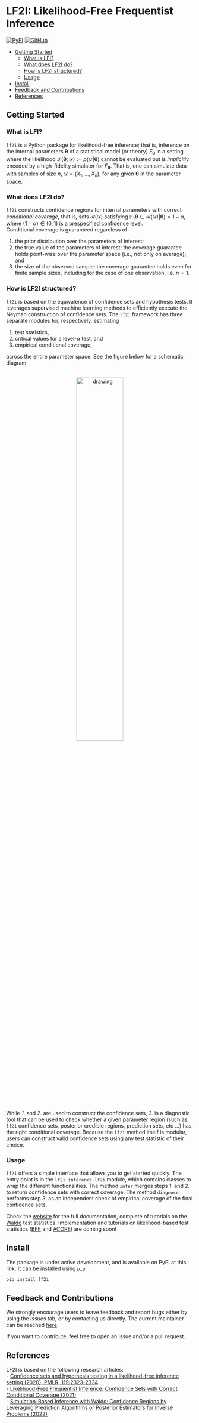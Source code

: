 # LF2I: Likelihood-Free Frequentist Inference

[![PyPI](https://img.shields.io/pypi/v/lf2i)](https://pypi.org/project/lf2i/)
[![GitHub](https://img.shields.io/github/license/lee-group-cmu/lf2i)](./LICENSE.txt)

<!--- - [LF2I: Likelihood-Free Frequentist Inference](#lf2i-likelihood-free-frequentist-inference)---> 
  - [Getting Started](#getting-started)
    - [What is LFI?](#what-is-lfi)
    - [What does LF2I do?](#what-does-lf2i-do)
    - [How is LF2I structured?](#how-is-lf2i-structured)
    - [Usage](#usage)
  - [Install](#install)
  - [Feedback and Contributions](#feedback-and-contributions)
  - [References](#references)

## Getting Started

### What is LFI?
`lf2i` is a Python package for likelihood-free inference; that is, inference on the internal parameters $\boldsymbol{\theta}$ of a statistical model (or theory) $F_{\boldsymbol{\theta}}$ in a setting where the likelihood $\mathcal{L}(\boldsymbol{\theta}; \mathcal{D}):=p(\mathcal{D}|\boldsymbol{\theta})$ cannot be evaluated but is *implicitly* encoded by a high-fidelity simulator for $F_{\boldsymbol{\theta}}$. That is, one can simulate data with samples of size $n$, $\mathcal{D}=(X_1, \dots, X_n)$,  for any given $\boldsymbol{\theta}$ in the parameter space.

### What does LF2I do?
`lf2i` constructs confidence regions for internal parameters with correct *conditional coverage*, that is, sets $\mathcal{R}(\mathcal{D})$ satisfying $\mathbb{P}({\boldsymbol{\theta}} \in \mathcal{R}(\mathcal{D}) | {\boldsymbol{\theta}}) = 1 - \alpha$, where $(1 − \alpha) \in (0, 1)$ is a prespecified confidence level.\
Conditional coverage is guaranteed regardless of
1. the prior distribution over the parameters of interest;
2. the true value of the parameters of interest: the coverage guarantee holds point-wise over the parameter space (i.e., not only on average); and
3. the size of the observed sample: the coverage guarantee holds even for finite sample sizes, including for the case of one observation, i.e. $n=1$.

### How is LF2I structured?
`lf2i` is based on the equivalence of confidence sets and hypothesis tests. It leverages supervised machine learning methods to efficiently execute the Neyman construction of confidence sets. The `lf2i` framework has three separate modules for, respectively, estimating 
1. test statistics,
2. critical values for a level$\text{-}\alpha$ test, and
3. empirical conditional coverage,

across the entire parameter space. See the figure below for a schematic diagram.\
<br>
<p align="center">
<img class="hide-on-website" src="https://lee-group-cmu.github.io/lf2i/_images/lf2i_framework.png" alt="drawing" width="50%"/>
</p>

While *1.* and *2.* are used to construct the confidence sets, *3.* is a diagnostic tool that can be used to check whether a given parameter region (such as, `lf2i` confidence sets, posterior credible regions, prediction sets, etc …) has the right conditional coverage. Because the `lf2i` method itself is modular, users can construct valid confidence sets using any test statistic of their choice. 

### Usage
`lf2i` offers a simple interface that allows you to get started quickly. The entry point is in the `lf2i.inference.lf2i` module, which contains classes to wrap the different functionalities. The method `infer` merges steps *1.* and *2.* to return confidence sets with correct coverage. The method `diagnose` performs step *3.* as an independent check of empirical coverage of the final confidence sets.

Check the [website](https://lee-group-cmu.github.io/lf2i/) for the full documentation, complete of tutorials on the [Waldo](https://arxiv.org/pdf/2205.15680.pdf) test statistics. Implementation and tutorials on likelihood-based test statistics ([BFF](https://arxiv.org/pdf/2107.03920.pdf) and [ACORE](http://proceedings.mlr.press/v119/dalmasso20a/dalmasso20a.pdf)) are coming soon!


## Install

The package is under active development, and is available on PyPI at this [link](https://pypi.org/project/lf2i/). It can be installed using `pip`:

```python
pip install lf2i
```

## Feedback and Contributions

We strongly encourage users to leave feedback and report bugs either by using the *Issues* tab, or by contacting us directly. The current maintainer can be reached [here](mailto:lmassera@andrew.cmu.edu).

If you want to contribute, feel free to open an issue and/or a pull request.

## References

LF2I is based on the following research articles:\
    - [Confidence sets and hypothesis testing in a likelihood-free inference setting (2020), PMLR, 119:2323-2334](http://proceedings.mlr.press/v119/dalmasso20a/dalmasso20a.pdf)\
    - [Likelihood-Free Frequentist Inference: Confidence Sets with Correct Conditional Coverage (2021)](https://arxiv.org/pdf/2107.03920.pdf)\
    - [Simulation-Based Inference with Waldo: Confidence Regions by Leveraging Prediction Algorithms or Posterior Estimators for Inverse Problems (2022)](https://arxiv.org/pdf/2205.15680.pdf)
